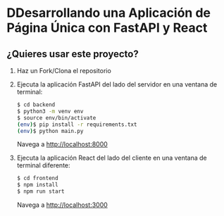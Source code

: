 # DDesarrollando una Aplicación de Página Única con FastAPI y React

## ¿Quieres usar este proyecto?

1. Haz un Fork/Clona el repositorio

2. Ejecuta la aplicación FastAPI del lado del servidor en una ventana de terminal:

    ```sh
    $ cd backend
    $ python3 -m venv env
    $ source env/bin/activate
    (env)$ pip install -r requirements.txt
    (env)$ python main.py
    ```

    Navega a [http://localhost:8000](http://localhost:8000)

3. Ejecuta la aplicación React del lado del cliente en una ventana de terminal diferente:

    ```sh
    $ cd frontend
    $ npm install
    $ npm run start
    ```

    Navega a [http://localhost:3000](http://localhost:3000)

